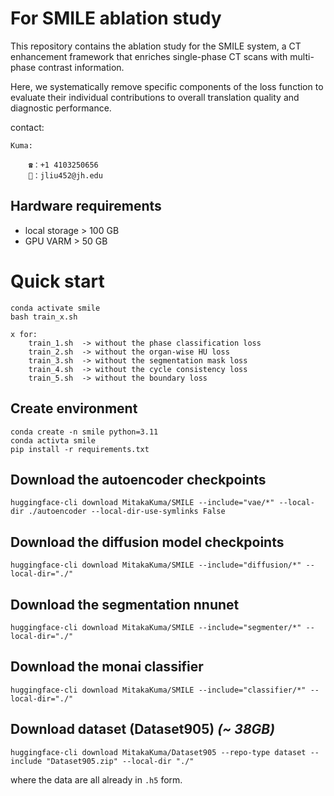 # For SMILE ablation study

This repository contains the ablation study for the SMILE system, a CT enhancement framework that enriches single-phase CT scans with multi-phase contrast information.

Here, we systematically remove specific components of the loss function to evaluate their individual contributions to overall translation quality and diagnostic performance.

contact:
```
Kuma:

    ☎️：+1 4103250656
    📧：jliu452@jh.edu
```
## Hardware requirements
* local storage > 100 GB
* GPU VARM > 50 GB


# Quick start
```
conda activate smile
bash train_x.sh

x for:
    train_1.sh  -> without the phase classification loss
    train_2.sh  -> without the organ-wise HU loss
    train_3.sh  -> without the segmentation mask loss
    train_4.sh  -> without the cycle consistency loss
    train_5.sh  -> without the boundary loss
```

## Create environment
```
conda create -n smile python=3.11
conda activta smile
pip install -r requirements.txt
```


## Download the autoencoder checkpoints
```
huggingface-cli download MitakaKuma/SMILE --include="vae/*" --local-dir ./autoencoder --local-dir-use-symlinks False
```

## Download the diffusion model checkpoints
```
huggingface-cli download MitakaKuma/SMILE --include="diffusion/*" --local-dir="./"
```

## Download the segmentation nnunet
```
huggingface-cli download MitakaKuma/SMILE --include="segmenter/*" --local-dir="./"
```

## Download the monai classifier
```
huggingface-cli download MitakaKuma/SMILE --include="classifier/*" --local-dir="./"
```


## Download dataset (Dataset905) *(~ 38GB)*
```
huggingface-cli download MitakaKuma/Dataset905 --repo-type dataset --include "Dataset905.zip" --local-dir "./"
```

where the data are all already in `.h5` form.